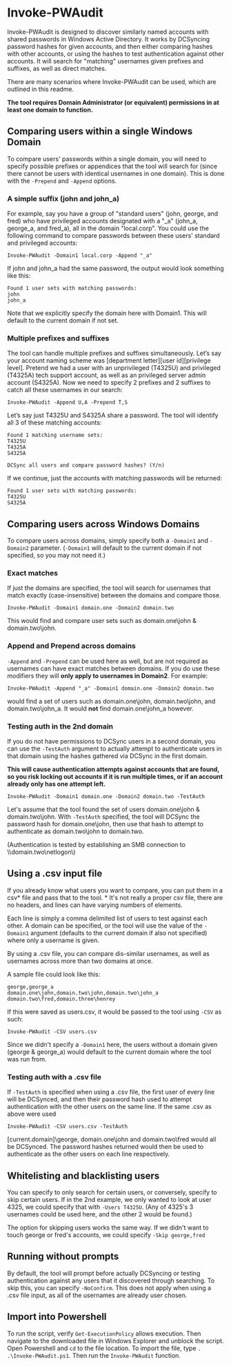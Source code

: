 # Invoke-PWAudit

Invoke-PWAudit is designed to discover similarly named accounts with shared passwords in Windows Active Directory. It works by DCSyncing password hashes for given accounts, and then either comparing hashes with other accounts, or using the hashes to test authentication against other accounts. It will search for "matching" usernames given prefixes and suffixes, as well as direct matches.

There are many scenarios where Invoke-PWAudit can be used, which are outlined in this readme.

**The tool requires Domain Administrator (or equivalent) permissions in at least one domain to function.**

## Comparing users within a single Windows Domain

To compare users' passwords within a single domain, you will need to specify possible prefixes or appendices that the tool will search for (since there cannot be users with identical usernames in one domain). This is done with the `-Prepend` and `-Append` options.

### A simple suffix (john and john_a)

For example, say you have a group of "standard users" (john, george, and fred) who have privileged accounts designated with a "\_a" (john_a, george_a, and fred_a), all in the domain "local.corp". You could use the following command to compare passwords between these users' standard and privileged accounts:

```
Invoke-PWAudit -Domain1 local.corp -Append "_a"
```

If john and john_a had the same password, the output would look something like this:

```
Found 1 user sets with matching passwords:
john
john_a
```

Note that we explicitly specify the domain here with Domain1. This will default to the current domain if not set.

### Multiple prefixes and suffixes

The tool can handle multiple prefixes and suffixes simultaneously. Let’s say your account naming scheme was \[department letter\]\[user id\]\[privilege level\]. Pretend we had a user with an unprivileged (T4325U) and privileged (T4325A) tech support account, as well as an privileged server admin account (S4325A). Now we need to specify 2 prefixes and 2 suffixes to catch all these usernames in our search:

```
Invoke-PWAudit -Append U,A -Prepend T,S
```

Let’s say just T4325U and S4325A share a password. The tool will identify all 3 of these matching accounts:

```
Found 1 matching username sets:
T4325U
T4325A
S4325A

DCSync all users and compare password hashes? (Y/n)
```
If we continue, just the accounts with matching passwords will be returned:

```
Found 1 user sets with matching passwords:
T4325U
S4325A
```

## Comparing users across Windows Domains

To compare users across domains, simply specify both a `-Domain1` and `-Domain2` parameter. (`-Domain1` will default to the current domain if not specified, so you may not need it.)

### Exact matches

If just the domains are specified, the tool will search for usernames that match exactly (case-insensitive) between the domains and compare those. 
```
Invoke-PWAudit -Domain1 domain.one -Domain2 domain.two
```
This would find and compare user sets such as domain.one\john & domain.two\john.

### Append and Prepend across domains

`-Append` and `-Prepend` can be used here as well, but are not required as usernames can have exact matches between domains. If you do use these modifiers they will **only apply to usernames in Domain2**. For example:
```
Invoke-PWAudit -Append "_a" -Domain1 domain.one -Domain2 domain.two
```
would find a set of users such as domain.one\john, domain.two\john, and domain.two\john_a. It would **not** find domain.one\john_a however.

### Testing auth in the 2nd domain

If you do not have permissions to DCSync users in a second domain, you can use the `-TestAuth` argument to actually attempt to authenticate users in that domain using the hashes gathered via DCSync in the first domain.

**This will cause authentication attempts against accounts that are found, so you risk locking out accounts if it is run multiple times, or if an account already only has one attempt left.**
```
Invoke-PWAudit -Domain1 domain.one -Domain2 domain.two -TestAuth
```
Let's assume that the tool found the set of users domain.one\john & domain.two\john. With `-TestAuth` specified, the tool will DCSync the password hash for domain.one\john, then use that hash to attempt to authenticate as domain.two\john to domain.two.

(Authentication is tested by establishing an SMB connection to \\\\domain.two\\netlogon\\)

## Using a .csv input file

If you already know what users you want to compare, you can put them in a csv\* file and pass that to the tool.
\* It's not really a proper csv file, there are no headers, and lines can have varying numbers of elements.

Each line is simply a comma delimited list of users to test against each other. A domain can be specified, or the tool will use the value of the `-Domain1` argument (defaults to the current domain if also not specified) where only a username is given.

By using a .csv file, you can compare dis-similar usernames, as well as usernames across more than two domains at once.

A sample file could look like this:
```
george,george_a
domain.one\john,domain.two\john,domain.two\john_a
domain.two\fred,domain.three\henrey
```
If this were saved as users.csv, it would be passed to the tool using `-CSV` as such:
```
Invoke-PWAudit -CSV users.csv
```
Since we didn't specify a `-Domain1` here, the users without a domain given (george & george_a) would default to the current domain where the tool was run from.

### Testing auth with a .csv file

If `-TestAuth` is specified when using a .csv file, the first user of every line will be DCSynced, and then their password hash used to attempt authentication with the other users on the same line. If the same .csv as above were used
```
Invoke-PWAudit -CSV users.csv -TestAuth
```
[current.domain]\george, domain.one\john and domain.two\fred would all be DCSynced. The password hashes returned would then be used to authenticate as the other users on each line respectively.

## Whitelisting and blacklisting users

You can specify to only search for certain users, or conversely, specify to skip certain users. If in the 2nd example, we only wanted to look at user 4325, we could specify that with `-Users T4325U`. (Any of 4325's 3 usernames could be used here, and the other 2 would be found.)

The option for skipping users works the same way. If we didn't want to touch george or fred's accounts, we could specify `-Skip george,fred`

## Running without prompts

By default, the tool will prompt before actually DCSyncing or testing authentication against any users that it discovered through searching. To skip this, you can specify `-NoConfirm`. This does not apply when using a .csv file input, as all of the usernames are already user chosen.

## Import into Powershell
To run the script, verify `Get-ExecutionPolicy` allows execution. Then navigate to the downloaded file in Windows Explorer and unblock the script. Open Powershell and `cd` to the file location. To import the file, type `. .\Invoke-PWAudit.ps1`. Then run the `Invoke-PWAudit` function. 
